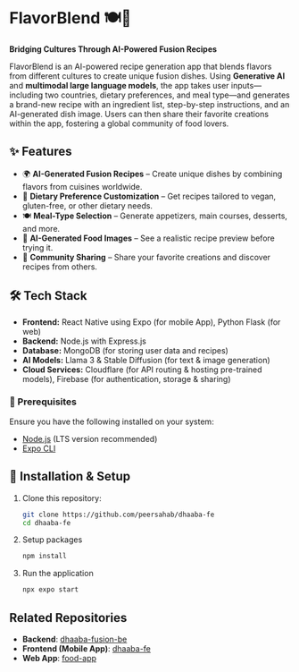 # FlavorBlend 🍽️🤖  

**Bridging Cultures Through AI-Powered Fusion Recipes**  

FlavorBlend is an AI-powered recipe generation app that blends flavors from different cultures to create unique fusion dishes. Using **Generative AI** and **multimodal large language models**, the app takes user inputs—including two countries, dietary preferences, and meal type—and generates a brand-new recipe with an ingredient list, step-by-step instructions, and an AI-generated dish image. Users can then share their favorite creations within the app, fostering a global community of food lovers.  

## ✨ Features  

- 🌍 **AI-Generated Fusion Recipes** – Create unique dishes by combining flavors from cuisines worldwide.  
- 🥗 **Dietary Preference Customization** – Get recipes tailored to vegan, gluten-free, or other dietary needs.  
- 🍽️ **Meal-Type Selection** – Generate appetizers, main courses, desserts, and more.  
- 🎨 **AI-Generated Food Images** – See a realistic recipe preview before trying it.  
- 🔗 **Community Sharing** – Share your favorite creations and discover recipes from others.  

## 🛠️ Tech Stack  

- **Frontend:** React Native using Expo (for mobile App), Python Flask (for web)  
- **Backend:** Node.js with Express.js  
- **Database:** MongoDB (for storing user data and recipes)  
- **AI Models:** Llama 3 & Stable Diffusion (for text & image generation)  
- **Cloud Services:** Cloudflare (for API routing & hosting pre-trained models), Firebase (for authentication, storage & sharing)  

### **📌 Prerequisites**
Ensure you have the following installed on your system:
- [Node.js](https://nodejs.org/) (LTS version recommended)
- [Expo CLI](https://docs.expo.dev/get-started/installation/)

## 🚀 Installation & Setup  

1. Clone this repository:  
   ```sh
   git clone https://github.com/peersahab/dhaaba-fe
   cd dhaaba-fe

2. Setup packages
   ```sh
   npm install

3. Run the application
   ```sh
   npx expo start

## Related Repositories

- **Backend**: [dhaaba-fusion-be](https://github.com/AashikSharif/dhaaba-fusion-be/)
- **Frontend (Mobile App)**: [dhaaba-fe](https://github.com/peersahab/dhaaba-fe/)
- **Web App**: [food-app](https://github.com/simarjeetss/food-app)

